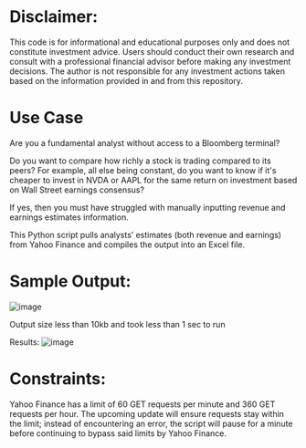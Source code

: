 # Disclaimer: 

This code is for informational and educational purposes only and does not constitute investment advice. Users should conduct their own research and consult with a professional financial advisor before making any investment decisions. The author is not responsible for any investment actions taken based on the information provided in and from this repository.

# Use Case 
Are you a fundamental analyst without access to a Bloomberg terminal? 

Do you want to compare how richly a stock is trading compared to its peers? For example, all else being constant, do you want to know if it's cheaper to invest in NVDA or AAPL for the same return on investment based on Wall Street earnings consensus? 

If yes, then you must have struggled with manually inputting revenue and earnings estimates information.

This Python script pulls analysts’ estimates (both revenue and earnings) from Yahoo Finance and compiles the output into an Excel file.

# Sample Output: 
![image](https://github.com/Dispassionate-Analyst/earning_estimates_scrapper/assets/164734048/ec9fe697-6dd4-4265-aa94-a392fc4596c0)

Output size less than 10kb and took less than 1 sec to run 

Results: 
![image](https://github.com/Dispassionate-Analyst/earning_estimates_scrapper/assets/164734048/93948a2b-cd89-4f39-9853-bb3265924254)

# Constraints: 
Yahoo Finance has a limit of 60 GET requests per minute and 360 GET requests per hour. The upcoming update will ensure requests stay within the limit; instead of encountering an error, the script will pause for a minute before continuing to bypass said limits by Yahoo Finance.


